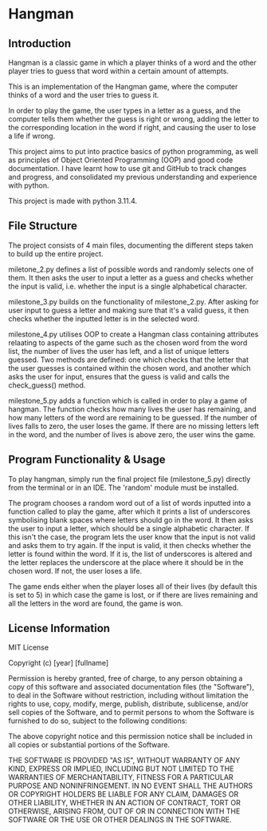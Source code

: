 # Hangman
## Introduction
Hangman is a classic game in which a player thinks of a word and the other player tries to guess that word within a certain amount of attempts.

This is an implementation of the Hangman game, where the computer thinks of a word and the user tries to guess it.

In order to play the game, the user types in a letter as a guess, and the computer tells them whether the guess is right or wrong, adding the letter to the corresponding location in the word if right, and causing the user to lose a life if wrong.

This project aims to put into practice basics of python programming, as well as principles of Object Oriented Programming (OOP) and good code documentation. I have learnt how to use git and GitHub to track changes and progress, and consolidated my previous understanding and experience with python.

This project is made with python 3.11.4.

## File Structure
The project consists of 4 main files, documenting the different steps taken to build up the entire project.

miletone_2.py defines a list of possible words and randomly selects one of them. It then asks the user to input a letter as a guess and checks whether the input is valid, i.e. whether the input is a single alphabetical character.

milestone_3.py builds on the functionality of milestone_2.py. After asking for user input to guess a letter and making sure that it's a valid guess, it then checks whether the inputted letter is in the selected word.

milestone_4.py utilises OOP to create a Hangman class containing attributes relaating to aspects of the game such as the chosen word from the word list, the number of lives the user has left, and a list of unique letters guessed. Two methods are defined: one which checks that the letter that the user guesses is contained within the chosen word, and another which asks the user for input, ensures that the guess is valid and calls the check_guess() method.

milestone_5.py adds a function which is called in order to play a game of hangman. The function checks how many lives the user has remaining, and how many letters of the word are remaining to be guessed. If the number of lives falls to zero, the user loses the game. If there are no missing letters left in the word, and the number of lives is above zero, the user wins the game.

## Program Functionality & Usage
To play hangman, simply run the final project file (milestone_5.py) directly from the terminal or in an IDE. The 'random' module must be installed.

The program chooses a random word out of a list of words inputted into a function called to play the game, after which it prints a list of underscores symbolising blank spaces where letters should go in the word. It then asks the user to input a letter, which should be a single alphabetic character. If this isn't the case, the program lets the user know that the input is not valid and asks them to try again. If the input is valid, it then checks whether the letter is found within the word. If it is, the list of underscores is altered and the letter replaces the underscore at the place where it should be in the chosen word. If not, the user loses a life.

The game ends either when the player loses all of their lives (by default this is set to 5) in which case the game is lost, or if there are lives remaining and all the letters in the word are found, the game is won.

## License Information
MIT License

Copyright (c) [year] [fullname]

Permission is hereby granted, free of charge, to any person obtaining a copy
of this software and associated documentation files (the "Software"), to deal
in the Software without restriction, including without limitation the rights
to use, copy, modify, merge, publish, distribute, sublicense, and/or sell
copies of the Software, and to permit persons to whom the Software is
furnished to do so, subject to the following conditions:

The above copyright notice and this permission notice shall be included in all
copies or substantial portions of the Software.

THE SOFTWARE IS PROVIDED "AS IS", WITHOUT WARRANTY OF ANY KIND, EXPRESS OR
IMPLIED, INCLUDING BUT NOT LIMITED TO THE WARRANTIES OF MERCHANTABILITY,
FITNESS FOR A PARTICULAR PURPOSE AND NONINFRINGEMENT. IN NO EVENT SHALL THE
AUTHORS OR COPYRIGHT HOLDERS BE LIABLE FOR ANY CLAIM, DAMAGES OR OTHER
LIABILITY, WHETHER IN AN ACTION OF CONTRACT, TORT OR OTHERWISE, ARISING FROM,
OUT OF OR IN CONNECTION WITH THE SOFTWARE OR THE USE OR OTHER DEALINGS IN THE
SOFTWARE.